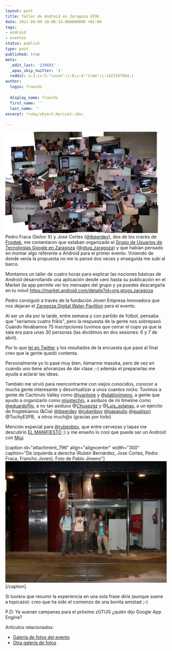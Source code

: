 ```yaml
---
layout: post
title: Taller de Android en Zaragoza GTUG
date: 2011-04-09 18:06:14.000000000 +02:00
tags:
- android
- eventos
status: publish
type: post
published: true
meta:
  _edit_last: '239693'
  _wpas_skip_twitter: '1'
  reddit: a:2:{s:5:"count";i:0;s:4:"time";i:1423197984;}
author:
  login: francho

  display_name: francho
  first_name: ''
  last_name: ''
excerpt: !ruby/object:Hpricot::Doc
  
---
```

![zgtug_android](/assets/zgtug_android1.jpg "zgtug_android")
Pedro Fraca (Señor X) y Jose Cortes (@[jbeerdev](http://twitter.com/jbeerdev)), dos de los cracks de [Frogtek](http://frogtek.org), me comentaron que estaban organizado el [Grupo de Usuarios de Tecnologías Google en Zaragoza](http://zaragoza.gtugs.org/) (@[gtug_zaragoza](http://twitter.com/gtug_zaragoza)) y que habían pensado en montar algo referente a Android para el primer evento. Viniendo de donde venía la propuesta no me lo pensé dos veces y enseguida me subí al barco.

Montamos un taller de cuatro horas para explicar las nociones básicas de Android desarrollando una aplicación desde cero hasta su publicación en el Market (la app permite ver los mensajes del grupo y ya puedes descargarla en tu móvil https://market.android.com/details?id=org.gtugs.zaragoza

Pedro consiguió a través de la fundación Joven Empresa Innovadora que nos dejaran el [Zaragoza Digital Water Pavillion](http://dwp.qaop.net) para el evento.

Al ser un dia por la tarde, entre semana y con partido de fútbol, pensaba que "seriamos cuatro frikis", pero la respuesta de la gente nos sobrepasó. Cuando llevábamos 75 inscripciones tuvimos que cerrar el cupo ya que la sala era para unas 30 personas (las dividimos en dos sesiones: 6 y 7 de abril).

Por lo que [leí en Twitter](https://twitter.com/#!/search/%23zgtug) y los resultados de la encuesta que pasé al final creo que la gente quedó contenta.

Personalmente yo lo pasé muy bien, llamarme masoka, pero de vez en cuando uno tiene añoranzas de dar clase ;-) además el prepararlas me ayuda a aclarar las ideas.

También me sirvió para reencontrarme con viejos conocidos, conocer a mucha gente interesante y desvirtualizar a unos cuantos nicks: Tuvimos a gente de Cachirulo Valley como @[ivanloire](http://twitter.com/ivanloire) y @[plablojimeno](http://twitter.com/pablojimeno), a gente que ayudo a organizarlo como [misstechin](https://twitter.com/#!/misstechin), a asiduos de mi timeline como @[eduardofilo](https://twitter.com/#!/eduardofilo), a no tan asiduos @[Chusezgz](https://twitter.com/#!/ChuseZgZ) y @[Luis_solanas](https://twitter.com/#!/luis_solanas), a un ejercito de frogtekianos (&Cia) @[jbeerdev](http://twitter.com/jbeerdev) @[rubenbpv](http://twitter.com/rubenbpv) @[papajulio](http://twitter.com/papajulio) @[gualison](http://twitter.com/gualison) @TuchyESPB,  a otros much@s (gracias por todo)

Mención especial para @[rubenbpv](https://twitter.com/#!/rubenbpv), que entre cervezas y tapas me descubrió [EL MANIFIESTO](http://manifesto.softwarecraftsmanship.org/) ;) y me enseño lo cool que puede ser un Android con [Miui](http://miui.es/)

[caption id="attachment_796" align="aligncenter" width="300" caption="De izquierda a derecha (Rubén Bernárdez, Jose Cortes, Pedro Fraca, Francho Joven). Foto de Pablo Jimeno"][![De izquierda a derecha (Rubén Bernárdez, Jose Cortes, Pedro Fraca, Francho Joven)](/assets/5600373596_d4a69e0f76_b.jpg "5600373596_d4a69e0f76_b")](https://franchojoven.files.wordpress.com/2011/04/5600373596_d4a69e0f76_b.jpg)[/caption]

Si tuviera que resumir la experiencia en una sola frase diría (aunque suene a topicazo): creo que ha sido el comienzo de una bonita amistad ;-)

P.D: Ya suenan campanas para el próximo zGTUG ¿quién dijo Google App Engine?

Artículos relacionados:

*   [Galería de fotos del evento](http://www.facebook.com/album.php?fbid=158039234255635&id=116385031754389&aid=34561)
*   [Otra galería de fotos](https://picasaweb.google.com/pedro.fraca/GTUGZaragoza6Abril#)
